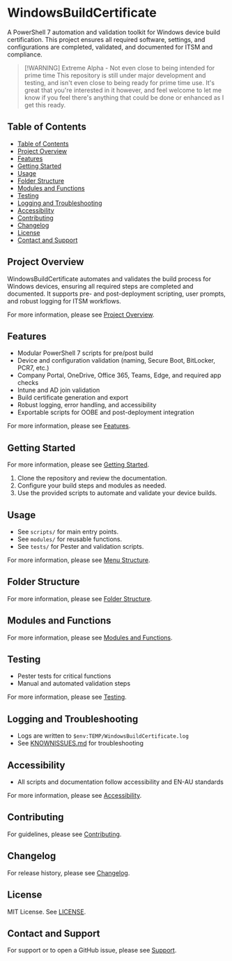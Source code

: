 <!-- omit from toc -->
# WindowsBuildCertificate

A PowerShell 7 automation and validation toolkit for Windows device build certification. This project ensures all required software, settings, and configurations are completed, validated, and documented for ITSM and compliance.

> [!WARNING] Extreme Alpha - Not even close to being intended for prime time
> This repository is still under major development and testing, and isn't even close to being ready for prime time use. It's great that you're interested in it however, and feel welcome to let me know if you feel there's anything that could be done or enhanced as I get this ready.

## Table of Contents
- [Table of Contents](#table-of-contents)
- [Project Overview](#project-overview)
- [Features](#features)
- [Getting Started](#getting-started)
- [Usage](#usage)
- [Folder Structure](#folder-structure)
- [Modules and Functions](#modules-and-functions)
- [Testing](#testing)
- [Logging and Troubleshooting](#logging-and-troubleshooting)
- [Accessibility](#accessibility)
- [Contributing](#contributing)
- [Changelog](#changelog)
- [License](#license)
- [Contact and Support](#contact-and-support)

## Project Overview

WindowsBuildCertificate automates and validates the build process for Windows devices, ensuring all required steps are completed and documented. It supports pre- and post-deployment scripting, user prompts, and robust logging for ITSM workflows.

For more information, please see [Project Overview](https://twcau.github.io/WindowsBuildCertificate/project-overview/specification/).

## Features

- Modular PowerShell 7 scripts for pre/post build
- Device and configuration validation (naming, Secure Boot, BitLocker, PCR7, etc.)
- Company Portal, OneDrive, Office 365, Teams, Edge, and required app checks
- Intune and AD join validation
- Build certificate generation and export
- Robust logging, error handling, and accessibility
- Exportable scripts for OOBE and post-deployment integration

For more information, please see [Features](https://twcau.github.io/WindowsBuildCertificate/project-overview/specification/).

## Getting Started

For more information, please see [Getting Started](https://twcau.github.io/WindowsBuildCertificate/user-guides/getting-started/).

1. Clone the repository and review the documentation.
2. Configure your build steps and modules as needed.
3. Use the provided scripts to automate and validate your device builds.

## Usage

- See `scripts/` for main entry points.
- See `modules/` for reusable functions.
- See `tests/` for Pester and validation scripts.

For more information, please see [Menu Structure](https://twcau.github.io/WindowsBuildCertificate/user-guides/menu-structure/).

## Folder Structure

For more information, please see [Folder Structure](https://twcau.github.io/WindowsBuildCertificate/project-overview/folder-structure/).

## Modules and Functions

For more information, please see [Modules and Functions](https://twcau.github.io/WindowsBuildCertificate/code/modules/).

## Testing

- Pester tests for critical functions
- Manual and automated validation steps

For more information, please see [Testing](https://twcau.github.io/WindowsBuildCertificate/user-guides/testing/).

## Logging and Troubleshooting

- Logs are written to `$env:TEMP/WindowsBuildCertificate.log`
- See [KNOWNISSUES.md](KNOWNISSUES.md) for troubleshooting

## Accessibility

- All scripts and documentation follow accessibility and EN-AU standards

For more information, please see [Accessibility](https://twcau.github.io/WindowsBuildCertificate/user-guides/accessibility/).

## Contributing

For guidelines, please see [Contributing](https://twcau.github.io/WindowsBuildCertificate/contributing/contributing/).

## Changelog

For release history, please see [Changelog](https://twcau.github.io/WindowsBuildCertificate/CHANGELOG/).

## License

MIT License. See [LICENSE](LICENSE).

## Contact and Support

For support or to open a GitHub issue, please see [Support](https://twcau.github.io/WindowsBuildCertificate/support/support/).
